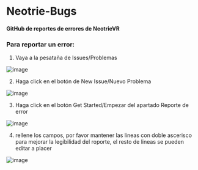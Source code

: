 # Neotrie-Bugs
#### GitHub de reportes de errores de NeotrieVR

### Para reportar un error:
1. Vaya a la pesataña de Issues/Problemas
   
![image](https://github.com/user-attachments/assets/197ad902-16ee-4e73-b099-b2aa32bba23b)

2. Haga click en el botón de New Issue/Nuevo Problema
   
![image](https://github.com/user-attachments/assets/b3f07244-b7ed-4831-838c-7ac9db43a521)

3. Haga click en el botón Get Started/Empezar del apartado Reporte de error
   
![image](https://github.com/user-attachments/assets/deee7dfc-0547-48f5-ba19-559131607414)

4. rellene los campos, por favor mantener las lineas con doble ascerisco para mejorar la legibilidad del roporte, el resto de lineas se pueden editar a placer
   
![image](https://github.com/user-attachments/assets/ab3441dd-b58b-4116-b846-f1b13a7a9859)
